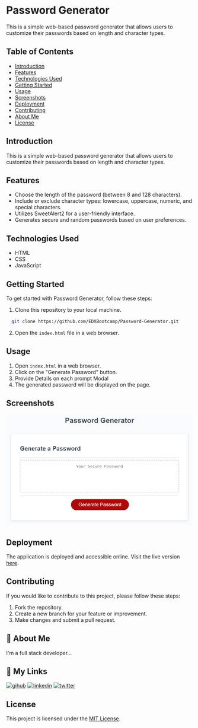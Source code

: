 # Password Generator

This is a simple web-based password generator that allows users to customize their passwords based on length and character types.


## Table of Contents

- [Introduction](#introduction)
- [Features](#features)
- [Technologies Used](#technology)
- [Getting Started](#getting-started)
- [Usage](#usage)
- [Screenshots](#screenshots)
- [Deployment](#deployment)
- [Contributing](#contributing)
- [About Me](#aboutme)
- [License](#license)

## Introduction

This is a simple web-based password generator that allows users to customize their passwords based on length and character types.

## Features

- Choose the length of the password (between 8 and 128 characters).
- Include or exclude character types: lowercase, uppercase, numeric, and special characters.
- Utilizes SweetAlert2 for a user-friendly interface.
- Generates secure and random passwords based on user preferences.

## Technologies Used
- HTML
- CSS
- JavaScript

## Getting Started

To get started with Password Generator, follow these steps:

1. Clone this repository to your local machine.

```bash
  git clone https://github.com/EDXBootcamp/Password-Generator.git
```

2. Open the `index.html` file in a web browser.

## Usage

1. Open `index.html` in a web browser.
2. Click on the "Generate Password" button.
3. Provide Details on each prompt Modal
4. The generated password will be displayed on the page.

## Screenshots

![Password Generator Screenshot](screenshot.png)

## Deployment

The application is deployed and accessible online. Visit the live version [here](https://edxbootcamp.github.io/Password-Generator/).

## Contributing

If you would like to contribute to this project, please follow these steps:

1. Fork the repository.
2. Create a new branch for your feature or improvement.
3. Make changes and submit a pull request.

## 🚀 About Me

I'm a full stack developer...

## 🔗 My Links

[![gihub](https://img.shields.io/badge/my_github-000?style=for-the-badge&logo=GitHub&logoColor=white)](https://github.com/tjthouhid//)
[![linkedin](https://img.shields.io/badge/linkedin-0A66C2?style=for-the-badge&logo=linkedin&logoColor=white)](https://www.linkedin.com/in/tjthouhid)
[![twitter](https://img.shields.io/badge/twitter-1DA1F2?style=for-the-badge&logo=twitter&logoColor=white)](https://twitter.com/tjthouhid)

## License

This project is licensed under the [MIT License](LICENSE).
